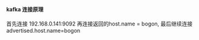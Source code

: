 #### kafka 连接原理

首先连接 192.168.0.141:9092
再连接返回的host.name = bogon,
最后继续连接advertised.host.name=bogon



